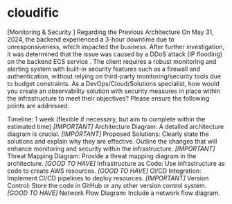 # cloudific

[Monitoring & Security ]
Regarding the Previous Architecture On May 31, 2024, the backend experienced a 3-hour downtime due to unresponsiveness, which impacted the business. After further investigation, it was determined that the issue was caused by a DDoS attack (IP flooding) on the backend ECS service . The client requires a robust monitoring and alerting system with built-in security features such as a firewall and authentication, without relying on third-party monitoring/security tools due to budget constraints. As a DevOps/Cloud/Solutions specialist, how would you create an observability solution with security measures in place within the infrastructure to meet their objectives? Please ensure the following points are addressed:

Timeline: 1 week (flexible if necessary, but aim to complete within the estimated time)
*[IMPORTANT]* Architecture Diagram: A detailed architecture diagram is crucial.
*[IMPORTANT]* Proposed Solutions: Clearly state the solutions and explain why they are effective. Outline the changes that will enhance monitoring and security within the infrastructure. *[IMPORTANT]* Threat Mapping Diagram: Provide a threat mapping diagram in the architecture.
*[GOOD TO HAVE]* Infrastructure as Code: Use infrastructure as code to create AWS resources.
*[GOOD TO HAVE]* CI/CD Integration: Implement CI/CD pipelines to deploy resources.
*[IMPORTANT]* Version Control: Store the code in GitHub or any other version control system.
*[GOOD TO HAVE]* Network Flow Diagram: Include a network flow diagram.
